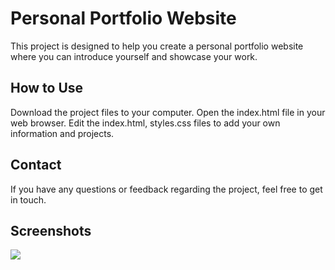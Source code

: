 <h1> Personal Portfolio Website </h1>

<p>This project is designed to help you create a personal portfolio website where you can introduce yourself and showcase your work.</p>

<h2>How to Use</h2>

<p>Download the project files to your computer.
Open the index.html file in your web browser.
Edit the index.html, styles.css files to add your own information and projects.</p>

<h2>Contact</h2>

<p>If you have any questions or feedback regarding the project, feel free to get in touch.</p>

<h2>Screenshots</h2>

![](project_portfolio.gif)
